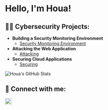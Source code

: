 <h1>Hello, I'm Houa! </h1>

<h2>👨‍💻 Cybersecurity Projects:</h2>

- <b>Building a Security Monitoring Environment</b>
  - [Security Monitoring Environment](https://github.com/Hlee06/BuildingSME/blob/main/README.md)
- <b>Attacking the Web Application</b>
  - [Attacking](https://github.com/Hlee06/AttackingWA) 
- <b>Securing Cloud Applications</b>
  - [Securing](https://github.com/Hlee06/SecuringCA)

![Houa's GitHub Stats](https://github-readme-stats.vercel.app/api?username=Hlee06&show_icons=true&theme=tokyonight)

<h2> 🤳 Connect with me:</h2>

[<img align="left" alt="Houalee | LinkedIn" width="22px" src="https://cdn.jsdelivr.net/npm/simple-icons@v3/icons/linkedin.svg" />][linkedin]

[linkedin]: https://www.linkedin.com/in/houa-lee-b61241241

